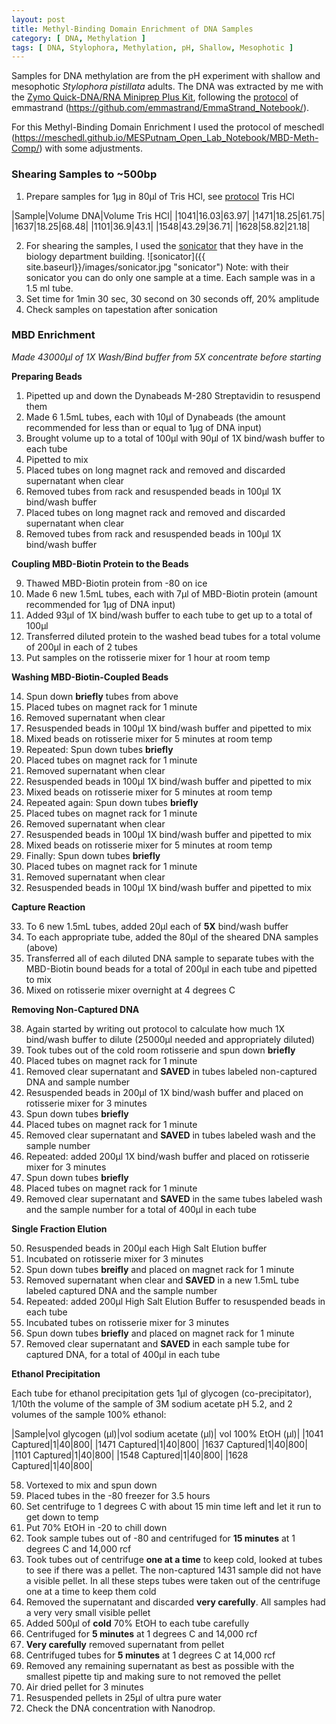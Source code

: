 ```yaml
---
layout: post
title: Methyl-Binding Domain Enrichment of DNA Samples
category: [ DNA, Methylation ]
tags: [ DNA, Stylophora, Methylation, pH, Shallow, Mesophotic ]
---
```


Samples for DNA methylation are from the pH experiment with shallow and mesophotic _Stylophora pistillata_ adults. The DNA was extracted by me with the [Zymo Quick-DNA/RNA Miniprep Plus Kit](https://www.zymoresearch.com/collections/quick-dna-rna-kits/products/quick-dna-rna-miniprep-plus-kit), following the [protocol](https://emmastrand.github.io/EmmaStrand_Notebook/Zymo-Duet-RNA-DNA-Extraction-Protocol/) of emmastrand (https://github.com/emmastrand/EmmaStrand_Notebook/).

For this Methyl-Binding Domain Enrichment I used the protocol of meschedl (https://meschedl.github.io/MESPutnam_Open_Lab_Notebook/MBD-Meth-Comp/) with some adjustments.

### Shearing Samples to ~500bp

1. Prepare samples for 1µg in 80µl of Tris HCl, see [protocol](https://github.com/fscucchia/FScucchia_Lab_Notebook-Mass_Lab/blob/master/protocols/Tris%20HCL%2C%20RNA-DNA%20extraction.docx) Tris HCl 

|Sample|Volume DNA|Volume Tris HCl|
|1041|16.03|63.97|
|1471|18.25|61.75|
|1637|18.25|68.48|
|1101|36.9|43.1|
|1548|43.29|36.71|
|1628|58.82|21.18|

2. For shearing the samples, I used the [sonicator](https://www.mrclab.co.il/%D7%A1%D7%95%D7%A0%D7%99%D7%A7%D7%98%D7%95%D7%A8-%D7%90%D7%A6%D7%91%D7%A2-650-%D7%95%D7%95%D7%90%D7%98-%D7%A2%D7%9D-%D7%91%D7%A7%D7%A8%D7%AA-%D7%98%D7%9E%D7%A4%D7%A8%D7%98%D7%95%D7%A8%D7%94) that they have in the biology department building.
![sonicator]({{ site.baseurl}}/images/sonicator.jpg "sonicator")
   Note: with their sonicator you can do only one sample at a time. Each sample was in a 1.5 ml tube.
3. Set time for 1min 30 sec, 30 second on 30 seconds off, 20% amplitude
4. Check samples on tapestation after sonication


### MBD Enrichment

_Made 43000µl of 1X Wash/Bind buffer from 5X concentrate before starting_

**Preparing Beads**

1. Pipetted up and down the Dynabeads M-280 Streptavidin to resuspend them
2. Made 6 1.5mL tubes, each with 10µl of Dynabeads (the amount recommended for less than or equal to 1µg of DNA input)
3. Brought volume up to a total of 100µl with 90µl of 1X bind/wash buffer to each tube
4. Pipetted to mix
5. Placed tubes on long magnet rack and removed and discarded supernatant when clear
6. Removed tubes from rack and resuspended beads in 100µl 1X bind/wash buffer
7. Placed tubes on long magnet rack and removed and discarded supernatant when clear
8. Removed tubes from rack and resuspended beads in 100µl 1X bind/wash buffer

**Coupling MBD-Biotin Protein to the Beads**

9. Thawed MBD-Biotin protein from -80 on ice
10. Made 6 new 1.5mL tubes, each with 7µl of MBD-Biotin protein (amount recommended for 1µg of DNA input)
11. Added 93µl of 1X bind/wash buffer to each tube to get up to a total of 100µl
12. Transferred diluted protein to the washed bead tubes for a total volume of 200µl in each of 2 tubes
13. Put samples on the rotisserie mixer for 1 hour at room temp

**Washing MBD-Biotin-Coupled Beads**

14. Spun down **briefly** tubes from above
15. Placed tubes on magnet rack for 1 minute
16. Removed supernatant when clear
17. Resuspended beads in 100µl 1X bind/wash buffer and pipetted to mix
18. Mixed beads on rotisserie mixer for 5 minutes at room temp
19. Repeated: Spun down tubes **briefly**
20. Placed tubes on magnet rack for 1 minute
21. Removed supernatant when clear
22. Resuspended beads in 100µl 1X bind/wash buffer and pipetted to mix
23. Mixed beads on rotisserie mixer for 5 minutes at room temp
24. Repeated again: Spun down tubes **briefly**
25. Placed tubes on magnet rack for 1 minute
26. Removed supernatant when clear
27. Resuspended beads in 100µl 1X bind/wash buffer and pipetted to mix
28. Mixed beads on rotisserie mixer for 5 minutes at room temp
29. Finally: Spun down tubes **briefly**
30. Placed tubes on magnet rack for 1 minute
31. Removed supernatant when clear
32. Resuspended beads in 100µl 1X bind/wash buffer and pipetted to mix

**Capture Reaction**

33. To 6 new 1.5mL tubes, added 20µl each of **5X** bind/wash buffer
34. To each appropriate tube, added the 80µl of the sheared DNA samples (above)
35. Transferred all of each diluted DNA sample to separate tubes with the MBD-Biotin bound beads for a total of 200µl in each tube and pipetted to mix
36. Mixed on rotisserie mixer overnight at 4 degrees C 

**Removing Non-Captured DNA**

38. Again started by writing out protocol to calculate how much 1X bind/wash buffer to dilute (25000µl needed and appropriately diluted)
39. Took tubes out of the cold room rotisserie and spun down **briefly**
40. Placed tubes on magnet rack for 1 minute
41. Removed clear supernatant and **SAVED** in tubes labeled non-captured DNA and sample number
42. Resuspended beads in 200µl of 1X bind/wash buffer and placed on rotisserie mixer for 3 minutes
43. Spun down tubes **briefly**
44. Placed tubes on magnet rack for 1 minute
45. Removed clear supernatant and **SAVED** in tubes labeled wash and the sample number
46. Repeated: added 200µl 1X bind/wash buffer and placed on rotisserie mixer for 3 minutes
47. Spun down tubes **briefly**
48. Placed tubes on magnet rack for 1 minute
49. Removed clear supernatant and **SAVED** in the same tubes labeled wash and the sample number for a total of 400µl in each tube

**Single Fraction Elution**

50. Resuspended beads in 200µl each High Salt Elution buffer
51. Incubated on rotisserie mixer for 3 minutes
52. Spun down tubes **breifly** and placed on magnet rack for 1 minute
53. Removed supernatant when clear and **SAVED** in a new 1.5mL tube labeled captured DNA and the sample number
54. Repeated: added 200µl High Salt Elution Buffer to resuspended beads in each tube
55. Incubated tubes on rotisserie mixer for 3 minutes
56. Spun down tubes **briefly** and placed on magnet rack for 1 minute
57. Removed clear supernatant and **SAVED** in each sample tube for captured DNA, for a total of 400µl in each tube

**Ethanol Precipitation**

Each tube for ethanol precipitation gets 1µl of glycogen (co-precipitator), 1/10th the volume of the sample of 3M sodium acetate pH 5.2, and 2 volumes of the sample 100% ethanol:

|Sample|vol glycogen (µl)|vol sodium acetate (µl)| vol 100% EtOH (µl)|
|1041 Captured|1|40|800|
|1471 Captured|1|40|800|
|1637 Captured|1|40|800|
|1101 Captured|1|40|800|
|1548 Captured|1|40|800|
|1628 Captured|1|40|800|

58. Vortexed to mix and spun down
59. Placed tubes in the -80 freezer for 3.5 hours
60. Set centrifuge to 1 degrees C  with about 15 min time left and let it run to get down to temp
61. Put 70% EtOH in -20 to chill down
62. Took sample tubes out of -80 and centrifuged for **15 minutes** at 1 degrees C and 14,000 rcf
63. Took tubes out of centrifuge **one at a time** to keep cold, looked at tubes to see if there was a pellet. The non-captured 1431 sample did not have a visible pellet. In all these steps tubes were taken out of the centrifuge one at a time to keep them cold
64. Removed the supernatant and discarded **very carefully**. All samples had a very very small visible pellet
65. Added 500µl of **cold** 70% EtOH to each tube carefully
66. Centrifuged for **5 minutes** at 1 degrees C and 14,000 rcf
67. **Very carefully** removed supernatant from pellet
68. Centrifuged tubes for **5 minutes** at 1 degrees C at 14,000 rcf
69. Removed any remaining supernatant as best as possible with the smallest pipette tip and making sure to not removed the pellet
70. Air dried pellet for 3 minutes
71. Resuspended pellets in 25µl of ultra pure water
72. Check the DNA concentration with Nanodrop.




